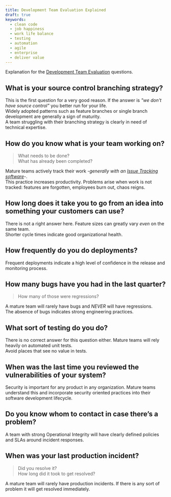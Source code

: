 ```yaml
---
title: Development Team Evaluation Explained
draft: true
keywords:
  - clean code
  - job happiness
  - work life balance
  - testing
  - automation
  - agile
  - enterprise
  - deliver value
---
```


Explanation for the [Development Team Evaluation](/2018/05/31/development-team-evaluation/) questions.  

## What is your source control branching strategy?  
This is the first question for a very good reason. If the answer is _"we don't have source control"_ you better run for your life.  
Widely adopted patterns such as feature branches or single branch development are generally a sign of maturity.  
A team struggling with their branching strategy is clearly in need of technical expertise.  

## How do you know what is your team working on?  
> What needs to be done?  
> What has already been completed?  

Mature teams actively track their work _-generally with an [Issue Tracking software](https://en.wikipedia.org/wiki/Issue_tracking_system)-_.  
This practice increases productivity. Problems arise when work is not tracked: features are forgotten, employees burn out, chaos reigns.  

## How long does it take you to go from an idea into something your customers can use?  
There is not a right answer here. Feature sizes can greatly vary _even_ on the same team.  
Shorter cycle times indicate good organizational health.  

## How frequently do you do deployments?  
Frequent deployments indicate a high level of confidence in the release and monitoring process.  

## How many bugs have you had in the last quarter?  
> How many of those were regressions?  

A mature team will rarely have bugs and *NEVER* will have regressions.  
The absence of bugs indicates strong engineering practices.  

## What sort of testing do you do?  
There is no correct answer for this question either. Mature teams will rely heavily on automated unit tests.  
Avoid places that see no value in tests.  

## When was the last time you reviewed the vulnerabilities of your system?  
Security is important for any product in any organization. Mature teams understand this and incorporate security oriented practices into their software development lifecycle.  

## Do you know whom to contact in case there’s a problem?  
A team with strong Operational Integrity will have clearly defined policies and SLAs around incident responses.  

## When was your last production incident?  
> Did you resolve it?  
>How long did it took to get resolved?  

A mature team will rarely have production incidents. If there is any sort of problem it will get resolved immediately.  
